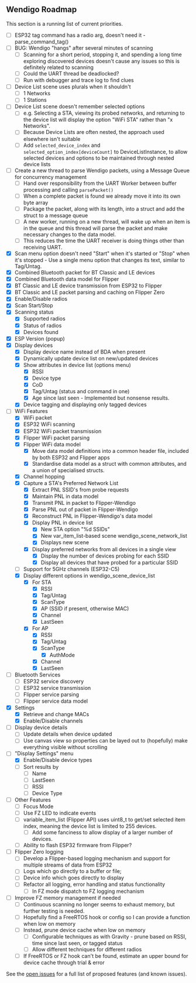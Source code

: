 ## Wendigo Roadmap

This section is a running list of current priorities.

* [ ] ESP32 tag command has a radio arg, doesn't need it - parse_command_tag()
* [ ] BUG: Wendigo "hangs" after several minutes of scanning
  * [ ] Scanning for a short period, stopping it, and spending a long time exploring discovered devices doesn't cause any issues so this is definitely related to scanning
  * [ ] Could the UART thread be deadlocked?
  * [ ] Run with debugger and trace log to find clues
* [ ] Device List scene uses plurals when it shouldn't
  * [ ] 1 Networks
  * [ ] 1 Stations
* [ ] Device List scene doesn't remember selected options
  * [ ] e.g. Selecting a STA, viewing its probed networks, and returning to the device list will display the option "WiFi STA" rather than "x Networks".
  * [ ] Because Device Lists are often nested, the approach used elsewhere isn't suitable
  * [ ] Add ```selected_device_index``` and ```selected_option_index[deviceCount]``` to DeviceListInstance, to allow selected devices and options to be maintained through nested device lists
* [ ] Create a new thread to parse Wendigo packets, using a Message Queue for concurrency management
  * [ ] Hand over responsibility from the UART Worker between buffer processing and calling ```parsePacket()```
  * [ ] When a complete packet is found we already move it into its own byte array
  * [ ] Package the packet, along with its length, into a struct and add the struct to a message queue
  * [ ] A new worker, running on a new thread, will wake up when an item is in the queue and this thread will parse the packet and make necessary changes to the data model.
  * [ ] This reduces the time the UART receiver is doing things other than receiving UART.
* [X] Scan menu option doesn't need "Start" when it's started or "Stop" when it's stopped - Use a single menu option that changes its text, similar to Tag/Untag.
* [X] Combined Bluetooth packet for BT Classic and LE devices
* [X] Combined Bluetooth data model for Flipper
* [X] BT Classic and LE device transmission from ESP32 to Flipper
* [X] BT Classic and LE packet parsing and caching on Flipper Zero
* [X] Enable/Disable radios
* [X] Scan Start/Stop
* [X] Scanning status
  * [X] Supported radios
  * [X] Status of radios
  * [X] Devices found
* [X] ESP Version (popup)
* [X] Display devices
  * [X] Display device name instead of BDA when present
  * [X] Dynamically update device list on new/updated devices
  * [X] Show attributes in device list (options menu)
    * [X] RSSI
    * [X] Device type
    * [X] CoD
    * [X] Tag/Untag (status and command in one)
    * [X] Age since last seen - Implemented but nonsense results.
  * [X] Device tagging and displaying only tagged devices
* [ ] WiFi Features
  * [X] WiFi packet
  * [X] ESP32 WiFi scanning
  * [X] ESP32 WiFi packet transmission
  * [X] Flipper WiFi packet parsing
  * [X] Flipper WiFi data model
    * [X] Move data model definitions into a common header file, included by both ESP32 and Flipper apps
    * [X] Standardise data model as a struct with common attributes, and a union of specialised structs.
  * [X] Channel hopping
  * [X] Capture a STA's Preferred Network List
    * [X] Extract PNL SSID's from probe requests
    * [X] Maintain PNL in data model
    * [X] Transmit PNL in packet to Flipper-Wendigo
    * [X] Parse PNL out of packet in Flipper-Wendigo
    * [X] Reconstruct PNL in Flipper-Wendigo's data model
    * [X] Display PNL in device list
      * [X] New STA option "%d SSIDs"
      * [X] New var_item_list-based scene wendigo_scene_network_list
      * [X] Displays new scene
    * [X] Display preferred networks from all devices in a single view
      * [X] Display the number of devices probing for each SSID
      * [X] Display all devices that have probed for a particular SSID
  * [ ] Support for 5GHz channels (ESP32-C5)
  * [X] Display different options in wendigo_scene_device_list
    * [X] For STA
      * [X] RSSI
      * [X] Tag/Untag
      * [X] ScanType
      * [X] AP (SSID if present, otherwise MAC)
      * [X] Channel
      * [X] LastSeen
    * [X] For AP
      * [X] RSSI
      * [X] Tag/Untag
      * [X] ScanType
        * [X] AuthMode
      * [X] Channel
      * [X] LastSeen
* [ ] Bluetooth Services
  * [ ] ESP32 service discovery
  * [ ] ESP32 service transmission
  * [ ] Flipper service parsing
  * [ ] Flipper service data model
* [X] Settings
  * [X] Retrieve and change MACs
  * [X] Enable/Disable channels
* [ ] Display device details
  * [ ] Update details when device updated
  * [ ] Use canvas view so properties can be layed out to (hopefully) make everything visible without scrolling
* [ ] "Display Settings" menu
  * [X] Enable/Disable device types
  * [ ] Sort results by
    * [ ] Name
    * [ ] LastSeen
    * [ ] RSSI
    * [ ] Device Type
* [ ] Other Features
  * [ ] Focus Mode
  * [ ] Use FZ LED to indicate events
  * [ ] variable_item_list (Flipper API) uses uint8_t to get/set selected item index, meaning the device list is limited to 255 devices.
    * [ ] Add some fanciness to allow display of a larger number of devices.
  * [ ] Ability to flash ESP32 firmware from Flipper?
* [ ] Flipper Zero logging
  * [ ] Develop a Flipper-based logging mechanism and support for multiple streams of data from ESP32
  * [ ] Logs which go directly to a buffer or file;
  * [ ] Device info which goes directly to display
  * [ ] Refactor all logging, error handling and status functionality
    * [ ] In FZ mode dispatch to FZ logging mechanism
* [ ] Improve FZ memory management if needed
  * [ ] Continuous scanning no longer seems to exhaust memory, but further testing is needed.
  * [ ] Hopefully find a FreeRTOS hook or config so I can provide a function when low on memory
  * [ ] Instead, prune device cache when low on memory
    * [ ] Configurable techniques as with Gravity - prune based on RSSI, time since last seen, or tagged status
    * [ ] Allow different techniques for different radios
  * [ ] If FreeRTOS or FZ hook can't be found, estimate an upper bound for device cache through trial & error

See the [open issues](https://github.com/chris-bc/wendigo/issues) for a full list of proposed features (and known issues).
